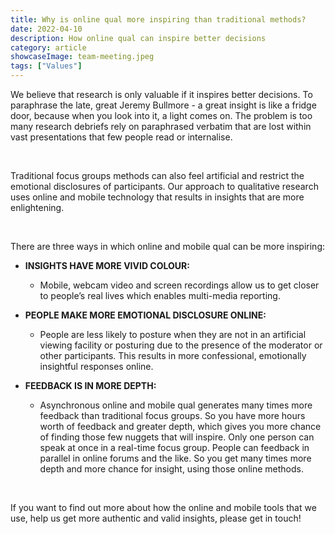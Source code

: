 ```yaml
---
title: Why is online qual more inspiring than traditional methods?
date: 2022-04-10
description: How online qual can inspire better decisions
category: article
showcaseImage: team-meeting.jpeg
tags: ["Values"]
---
```

We believe that research is only valuable if it inspires better decisions.  To paraphrase the late, great Jeremy Bullmore - a great insight is like a fridge door, because when you look into it, a light comes on. The problem is too many research debriefs rely on paraphrased verbatim that are lost within vast presentations that few people read or internalise.

<br/>

Traditional focus groups methods can also feel artificial and restrict the emotional disclosures of participants. Our approach to qualitative research uses online and mobile technology that results in insights that are more enlightening.

<br />

There are three ways in which online and mobile qual can be more inspiring:
<br />
* **INSIGHTS HAVE MORE VIVID COLOUR:** 
  * Mobile, webcam video and screen recordings allow us to get closer to people’s real lives which enables multi-media reporting. 

* **PEOPLE MAKE MORE EMOTIONAL DISCLOSURE ONLINE:**  
  * People are less likely to posture when they are not in an artificial viewing facility or posturing due to the presence of the moderator or other participants.  This results in more confessional, emotionally insightful responses online. 

* **FEEDBACK IS IN MORE DEPTH:** 
  * Asynchronous online and mobile qual generates many times more feedback than traditional focus groups. So you have more hours worth of feedback and greater depth, which gives you more chance of finding those few nuggets that will inspire. Only one person can speak at once in a real-time focus group. People can feedback in parallel in online forums and the like. So you get many times more depth and more chance for insight, using those online methods. 


<br/>

If you want to find out more about how the online and mobile tools that we use, help us get more authentic and valid insights, please get in touch! 